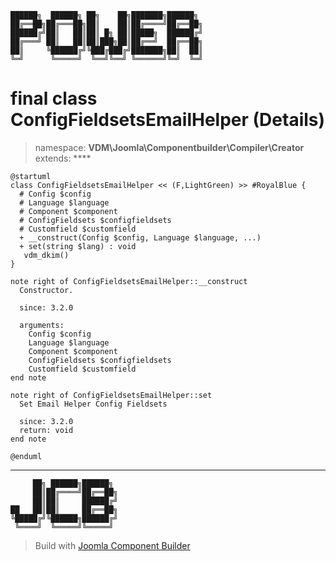 ```
██████╗  ██████╗ ██╗    ██╗███████╗██████╗
██╔══██╗██╔═══██╗██║    ██║██╔════╝██╔══██╗
██████╔╝██║   ██║██║ █╗ ██║█████╗  ██████╔╝
██╔═══╝ ██║   ██║██║███╗██║██╔══╝  ██╔══██╗
██║     ╚██████╔╝╚███╔███╔╝███████╗██║  ██║
╚═╝      ╚═════╝  ╚══╝╚══╝ ╚══════╝╚═╝  ╚═╝
```
# final class ConfigFieldsetsEmailHelper (Details)
> namespace: **VDM\Joomla\Componentbuilder\Compiler\Creator**
> extends: ****
```uml
@startuml
class ConfigFieldsetsEmailHelper << (F,LightGreen) >> #RoyalBlue {
  # Config $config
  # Language $language
  # Component $component
  # ConfigFieldsets $configfieldsets
  # Customfield $customfield
  + __construct(Config $config, Language $language, ...)
  + set(string $lang) : void
   vdm_dkim()
}

note right of ConfigFieldsetsEmailHelper::__construct
  Constructor.

  since: 3.2.0
  
  arguments:
    Config $config
    Language $language
    Component $component
    ConfigFieldsets $configfieldsets
    Customfield $customfield
end note

note right of ConfigFieldsetsEmailHelper::set
  Set Email Helper Config Fieldsets

  since: 3.2.0
  return: void
end note
 
@enduml
```

---
```
     ██╗ ██████╗██████╗
     ██║██╔════╝██╔══██╗
     ██║██║     ██████╔╝
██   ██║██║     ██╔══██╗
╚█████╔╝╚██████╗██████╔╝
 ╚════╝  ╚═════╝╚═════╝
```
> Build with [Joomla Component Builder](https://git.vdm.dev/joomla/Component-Builder)


